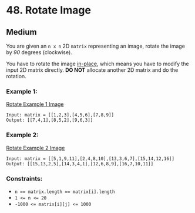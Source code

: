 # 48. Rotate Image


## Medium

You are given an `n x n` 2D `matrix` representing an image, rotate the image by *90* degrees (clockwise).

You have to rotate the image [in-place](https://en.wikipedia.org/wiki/In-place_algorithm), which means you have to modify the input 2D matrix directly. **DO NOT** allocate another 2D matrix and do the rotation.

### Example 1:
[Rotate Example 1 Image](https://assets.leetcode.com/uploads/2020/08/28/mat1.jpg)
```console
Input: matrix = [[1,2,3],[4,5,6],[7,8,9]]
Output: [[7,4,1],[8,5,2],[9,6,3]]
```

### Example 2:
[Rotate Example 2 Image](https://assets.leetcode.com/uploads/2020/08/28/mat2.jpg)
```console
Input: matrix = [[5,1,9,11],[2,4,8,10],[13,3,6,7],[15,14,12,16]]
Output: [[15,13,2,5],[14,3,4,1],[12,6,8,9],[16,7,10,11]]
```

### Constraints:

- `n == matrix.length == matrix[i].length`
- `1 <= n <= 20`
- `-1000 <= matrix[i][j] <= 1000`